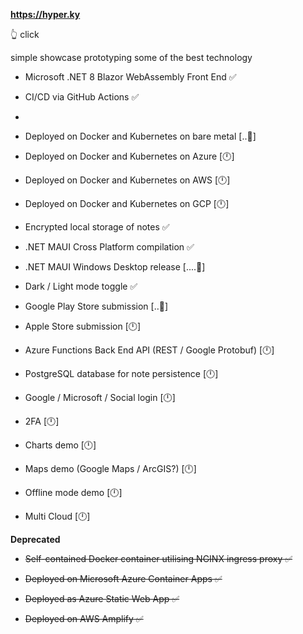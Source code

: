 **https://hyper.ky**   

👆 click

simple showcase prototyping some of the best technology

* Microsoft .NET 8 Blazor WebAssembly Front End ✅

* CI/CD via GitHub Actions ✅
* 
* Deployed on Docker and Kubernetes on bare metal [..🔧]
* Deployed on Docker and Kubernetes on Azure [🕛]
* Deployed on Docker and Kubernetes on AWS [🕛]
* Deployed on Docker and Kubernetes on GCP [🕛]

* Encrypted local storage of notes ✅

* .NET MAUI Cross Platform compilation ✅

* .NET MAUI Windows Desktop release [....🔧]

* Dark / Light mode toggle ✅

* Google Play Store submission [..🔧]

* Apple Store submission [🕛]

* Azure Functions Back End API (REST / Google Protobuf) [🕛]

* PostgreSQL database for note persistence [🕛]

* Google / Microsoft / Social login [🕛]

* 2FA [🕛]
  
* Charts demo [🕛]
  
* Maps demo (Google Maps / ArcGIS?) [🕛]

* Offline mode demo [🕛]

* Multi Cloud [🕛]

**Deprecated**

* ~~Self-contained Docker container utilising NGINX ingress proxy ✅~~

* ~~Deployed on Microsoft Azure Container Apps ✅~~
  
* ~~Deployed as Azure Static Web App ✅~~
  
* ~~Deployed on AWS Amplify ✅~~

